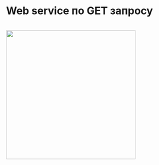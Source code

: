  
# Web service по GET запросу


</br>
<img src="https://cdn.coursehunter.net/category/spring-boot.png" width="350" >
</br>

